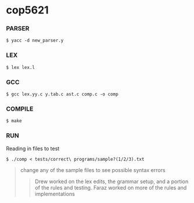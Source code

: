 # cop5621
### PARSER
```
$ yacc -d new_parser.y
```
 
### LEX
```
$ lex lex.l
```

### GCC
```
$ gcc lex.yy.c y.tab.c ast.c comp.c -o comp
```

### COMPILE
```
$ make
```
### RUN
Reading in files to test
```
$ ./comp < tests/correct\ programs/sample?(1/2/3).txt
```

>change any of the sample files to see possible syntax errors
>>Drew worked on the lex edits, the grammar setup, and a portion of the rules and testing. Faraz worked on more of the rules and implementations 
